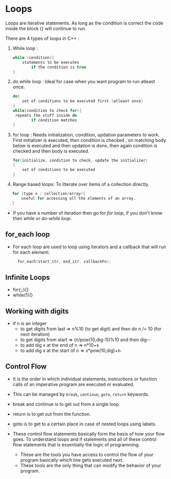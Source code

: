 # Loops

Loops are iterative statements. As long as the condition is correct the code inside the block {} will continue to run.

There are 4 types of loops in C++ :

1. While loop :

   ```c++
   while (condition){
       statements to be executes
           if the condition is true
   }
   ```

2. do while loop : Ideal for case when you want program to run atleast once.

   ```c++
   do{
       set of conditions to be executed first (atleast once)
   }
   while(condition to check for){
   	repeats the stuff inside do
           if condition matches
   }
   ```

3. for loop : Needs initialization, condition, updation parameters to work. First initializer is executed, then condition is checked , on matching body below is executed and then updation is done, then again condition is checked and then body is executed.

   ```c++
   for(initialize, condition to check, update the initializer)
   {
       set of conditions to be executed
   }
   ```

4. Range based loops: To itterate over items of a collection directly.

```c++
   for (type x : collection/array){
       useful for accessing all the elements of an array.
   }
```

- If you have a number of iteration then go for _for loop_, if you don't know then _while_ or _do-while loop_.

## for_each loop

- For each loop are used to loop using iterators and a callback that will run for each element.
  ```cpp
    for_each(start_itr, end_itr, callbackFn);
  ```

## Infinite Loops

- for(;;){}
- while(1){}

## Working with digits

- if n is an integer
  - to get digits from last => n%10 (to get digit) and then do n /= 10 (for next iteration)
  - to get digits from start => (n/pow(10,dig-1))%10 and then dig--
  - to add dig x at the end of n => n\*10+x
  - to add dig x at the start of n => x\*pow(10,dig)+n

## Control Flow

- It is the order in which individual statements, instructions or function calls of an imperative program are executed or evaluated.
- This can be managed by `break`, `continue`, `goto`, `return` keywords.
- break and continue is to get out from a single loop.
- return is to get out from the function.
- goto is to get to a certain place in case of nested loops using labels.

- These control flow statements basically form the basis of how your flow goes. To understand loops and if statements and all of these control flow statements that is essentially the logic of programming.
  - These are the tools you have access to control the flow of your program basically which line gets executed next.
  - These tools are the only thing that can modify the behavior of your program.
